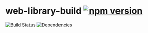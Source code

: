 # web-library-build [![npm version](https://badge.fury.io/js/web-library-build.svg)](https://badge.fury.io/js/web-library-build)

[![Build Status](https://travis-ci.org/dzearing/web-library-build.svg?branch=master)](https://travis-ci.org/dzearing/web-library-build) [![Dependencies](https://david-dm.org/dzearing/web-library-build.svg)](https://david-dm.org/dzearing/web-library-build)
